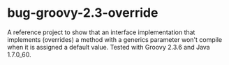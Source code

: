 bug-groovy-2.3-override
=======================

A reference project to show that an interface implementation that implements (overrides) a method with a generics parameter won't compile when it is assigned a default value. 
Tested with Groovy 2.3.6 and Java 1.7.0_60.
